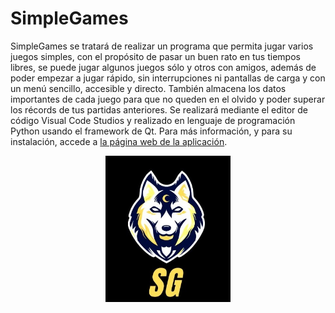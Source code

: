# SimpleGames
SimpleGames se tratará de realizar un programa que permita jugar varios juegos simples, con el propósito de pasar un buen rato en tus tiempos libres, se puede jugar algunos juegos sólo y otros con amigos, además de poder empezar a jugar rápido, sin interrupciones ni pantallas de carga y con un menú sencillo, accesible y directo. También almacena los datos importantes de cada juego para que no queden en el olvido y poder superar los récords de tus partidas anteriores. Se realizará mediante el editor de código Visual Code Studios y realizado en lenguaje de programación Python usando el framework de Qt. 
Para más información, y para su instalación, accede a [la página web de la aplicación](https://danielmera2912.github.io/SimpleGames/).


<p align="center">
  <img width="200" src="logo/sg.png" alt="Material Bread logo">
</p>
